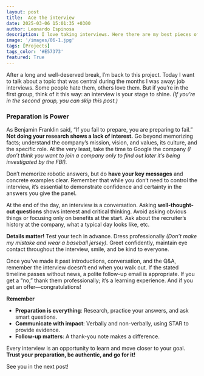 ```yaml
---
layout: post
title:  Ace the interview
date: 2025-03-06 15:01:35 +0300
author: Leonardo Espinosa
description: I love taking interviews. Here there are my best pieces of advice.
image: '/images/06-1.jpg'
tags: [Projects]
tags_color: '#E57373'
featured: True
---
```


After a long and well-deserved break, I’m back to this project. Today I want to talk about a topic that was central during the months I was away: job interviews. Some people hate them, others love them. But if you’re in the first group, think of it this way: an interview is your stage to shine. *(If you’re in the second group, you can skip this post.)*

### Preparation is Power

As Benjamin Franklin said, “If you fail to prepare, you are preparing to fail.” **Not doing your research shows a lack of interest.** Go beyond memorizing facts; understand the company’s mission, vision, and values, its culture, and the specific role. At the very least, take the time to Google the company *(I don’t think you want to join a company only to find out later it’s being investigated by the FBI).*

Don’t memorize robotic answers, but do **have your key messages** and concrete examples clear. Remember that while you don’t need to control the interview, it’s essential to demonstrate confidence and certainty in the answers you give the panel.

At the end of the day, an interview is a conversation. Asking **well-thought-out questions** shows interest and critical thinking. Avoid asking obvious things or focusing only on benefits at the start. Ask about the recruiter’s history at the company, what a typical day looks like, etc.

**Details matter!** Test your tech in advance. Dress professionally *(Don’t make my mistake and wear a baseball jersey).* Greet confidently, maintain eye contact throughout the interview, smile, and be kind to everyone.

Once you’ve made it past introductions, conversation, and the Q&A, remember the interview doesn’t end when you walk out. If the stated timeline passes without news, a polite follow-up email is appropriate. If you get a “no,” thank them professionally; it’s a learning experience. And if you get an offer—congratulations!

**Remember**

* **Preparation is everything**: Research, practice your answers, and ask smart questions.
* **Communicate with impact**: Verbally and non-verbally, using STAR to provide evidence.
* **Follow-up matters**: A thank-you note makes a difference.

Every interview is an opportunity to learn and move closer to your goal. **Trust your preparation, be authentic, and go for it!**

See you in the next post!
